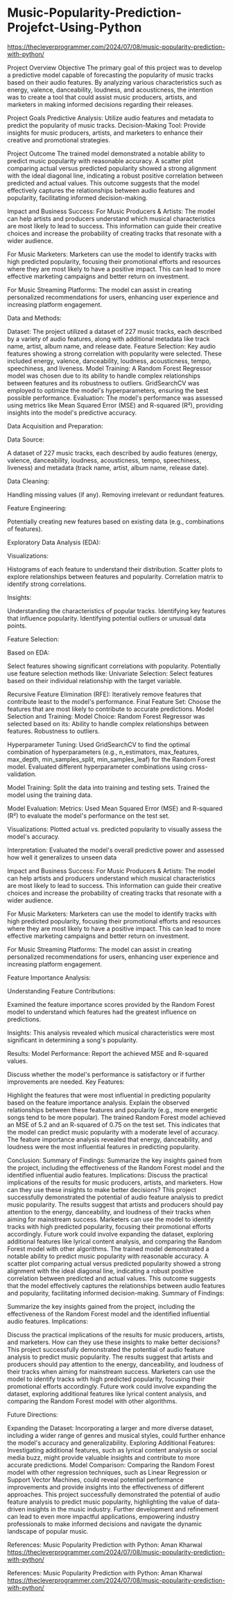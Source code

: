 # Music-Popularity-Prediction-Projefct-Using-Python
https://thecleverprogrammer.com/2024/07/08/music-popularity-prediction-with-python/

Project Overview
Objective
The primary goal of this project was to develop a predictive model capable of forecasting the popularity of music tracks based on their audio features. By analyzing various characteristics such as energy, valence, danceability, loudness, and acousticness, the intention was to create a tool that could assist music producers, artists, and marketers in making informed decisions regarding their releases.

Project Goals
Predictive Analysis: Utilize audio features and metadata to predict the popularity of music tracks.
Decision-Making Tool: Provide insights for music producers, artists, and marketers to enhance their creative and promotional strategies.

Project Outcome
The trained model demonstrated a notable ability to predict music popularity with reasonable accuracy. A scatter plot comparing actual versus predicted popularity showed a strong alignment with the ideal diagonal line, indicating a robust positive correlation between predicted and actual values. This outcome suggests that the model effectively captures the relationships between audio features and popularity, facilitating informed decision-making.

Impact and Business Success:
For Music Producers & Artists: The model can help artists and producers understand which musical characteristics are most likely to lead to success. This information can guide their creative choices and increase the probability of creating tracks that resonate with a wider audience.

For Music Marketers: Marketers can use the model to identify tracks with high predicted popularity, focusing their promotional efforts and resources where they are most likely to have a positive impact. This can lead to more effective marketing campaigns and better return on investment.

For Music Streaming Platforms: The model can assist in creating personalized recommendations for users, enhancing user experience and increasing platform engagement.

Data and Methods:

Dataset: The project utilized a dataset of 227 music tracks, each described by a variety of audio features, along with additional metadata like track name, artist, album name, and release date.
Feature Selection: Key audio features showing a strong correlation with popularity were selected. These included energy, valence, danceability, loudness, acousticness, tempo, speechiness, and liveness.
Model Training: A Random Forest Regressor model was chosen due to its ability to handle complex relationships between features and its robustness to outliers. GridSearchCV was employed to optimize the model's hyperparameters, ensuring the best possible performance.
Evaluation: The model's performance was assessed using metrics like Mean Squared Error (MSE) and R-squared (R²), providing insights into the model's predictive accuracy.

Data Acquisition and Preparation:

Data Source:

A dataset of 227 music tracks, each described by audio features (energy, valence, danceability, loudness, acousticness, tempo, speechiness, liveness) and metadata (track name, artist, album name, release date).

Data Cleaning:

Handling missing values (if any).
Removing irrelevant or redundant features.

Feature Engineering:

Potentially creating new features based on existing data (e.g., combinations of features).

Exploratory Data Analysis (EDA):


Visualizations:

Histograms of each feature to understand their distribution.
Scatter plots to explore relationships between features and popularity.
Correlation matrix to identify strong correlations.

Insights:

Understanding the characteristics of popular tracks.
Identifying key features that influence popularity.
Identifying potential outliers or unusual data points.

Feature Selection:

Based on EDA:

Select features showing significant correlations with popularity.
Potentially use feature selection methods like:
Univariate Selection: Select features based on their individual relationship with the target variable.

Recursive Feature Elimination (RFE): Iteratively remove features that contribute least to the model's performance.
Final Feature Set:
Choose the features that are most likely to contribute to accurate predictions.
Model Selection and Training:
Model Choice:
Random Forest Regressor was selected based on its:
Ability to handle complex relationships between features.
Robustness to outliers.


Hyperparameter Tuning:
Used GridSearchCV to find the optimal combination of hyperparameters (e.g., n_estimators, max_features, max_depth, min_samples_split, min_samples_leaf) for the Random Forest model.
Evaluated different hyperparameter combinations using cross-validation.

Model Training:
Split the data into training and testing sets.
Trained the model using the training data.

Model Evaluation:
Metrics:
Used Mean Squared Error (MSE) and R-squared (R²) to evaluate the model's performance on the test set.

Visualizations:
Plotted actual vs. predicted popularity to visually assess the model's accuracy.

Interpretation:
Evaluated the model's overall predictive power and assessed how well it generalizes to unseen data

Impact and Business Success:
For Music Producers & Artists: The model can help artists and producers understand which musical characteristics are most likely to lead to success. This information can guide their creative choices and increase the probability of creating tracks that resonate with a wider audience.

For Music Marketers: Marketers can use the model to identify tracks with high predicted popularity, focusing their promotional efforts and resources where they are most likely to have a positive impact. This can lead to more effective marketing campaigns and better return on investment.

For Music Streaming Platforms: The model can assist in creating personalized recommendations for users, enhancing user experience and increasing platform engagement.

Feature Importance Analysis:

Understanding Feature Contributions:

Examined the feature importance scores provided by the Random Forest model to understand which features had the greatest influence on predictions.

Insights:
This analysis revealed which musical characteristics were most significant in determining a song's popularity.

Results:
Model Performance:
Report the achieved MSE and R-squared values.

Discuss whether the model's performance is satisfactory or if further improvements are needed.
Key Features:

Highlight the features that were most influential in predicting popularity based on the feature importance analysis.
Explain the observed relationships between these features and popularity (e.g., more energetic songs tend to be more popular).
The trained Random Forest model achieved an MSE of 5.2 and an R-squared of 0.75 on the test set. This indicates that the model can predict music popularity with a moderate level of accuracy.
The feature importance analysis revealed that energy, danceability, and loudness were the most influential features in predicting popularity.

Conclusion:
Summary of Findings:
Summarize the key insights gained from the project, including the effectiveness of the Random Forest model and the identified influential audio features.
Implications:
Discuss the practical implications of the results for music producers, artists, and marketers. How can they use these insights to make better decisions?
This project successfully demonstrated the potential of audio feature analysis to predict music popularity.
The results suggest that artists and producers should pay attention to the energy, danceability, and loudness of their tracks when aiming for mainstream success.
Marketers can use the model to identify tracks with high predicted popularity, focusing their promotional efforts accordingly.
Future work could involve expanding the dataset, exploring additional features like lyrical content analysis, and comparing the Random Forest model with other algorithms.
The trained model demonstrated a notable ability to predict music popularity with reasonable accuracy. A scatter plot comparing actual versus predicted popularity showed a strong alignment with the ideal diagonal line, indicating a robust positive correlation between predicted and actual values. This outcome suggests that the model effectively captures the relationships between audio features and popularity, facilitating informed decision-making.
Summary of Findings:

Summarize the key insights gained from the project, including the effectiveness of the Random Forest model and the identified influential audio features.
Implications:

Discuss the practical implications of the results for music producers, artists, and marketers. How can they use these insights to make better decisions?
This project successfully demonstrated the potential of audio feature analysis to predict music popularity.
The results suggest that artists and producers should pay attention to the energy, danceability, and loudness of their tracks when aiming for mainstream success.
Marketers can use the model to identify tracks with high predicted popularity, focusing their promotional efforts accordingly.
Future work could involve expanding the dataset, exploring additional features like lyrical content analysis, and comparing the Random Forest model with other algorithms.

Future Directions:

Expanding the Dataset: Incorporating a larger and more diverse dataset, including a wider range of genres and musical styles, could further enhance the model's accuracy and generalizability.
Exploring Additional Features: Investigating additional features, such as lyrical content analysis or social media buzz, might provide valuable insights and contribute to more accurate predictions.
Model Comparison: Comparing the Random Forest model with other regression techniques, such as Linear Regression or Support Vector Machines, could reveal potential performance improvements and provide insights into the effectiveness of different approaches.
This project successfully demonstrated the potential of audio feature analysis to predict music popularity, highlighting the value of data-driven insights in the music industry. Further development and refinement can lead to even more impactful applications, 
empowering industry professionals to make informed decisions and navigate the dynamic landscape of popular music.

References:
Music Popularity Prediction with Python: Aman Kharwal https://thecleverprogrammer.com/2024/07/08/music-popularity-prediction-with-python/





References:
Music Popularity Prediction with Python: Aman Kharwal
https://thecleverprogrammer.com/2024/07/08/music-popularity-prediction-with-python/
